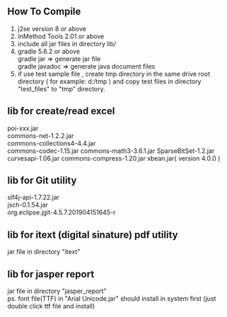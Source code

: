 ## How To Compile
1. j2se version 8 or above    
2. InMethod Tools 2.01 or above    
3. include all jar files in directory lib/     
4. gradle 5.6.2 or above    
   gradle jar => generate jar file    
   gradle javadoc => generate java document files    
5. if use test sample file , create tmp directory in the same drive root directory ( for example:  d:/tmp ) 
   and copy test files  in directory "test_files" to "tmp" directory.
   
## lib for create/read excel
   poi-xxx.jar   
   commons-net-1.2.2.jar    
   commons-collections4-4.4.jar    
   commons-codec-1.15.jar 
   commons-math3-3.6.1.jar
   SparseBitSet-1.2.jar   
   curvesapi-1.06.jar
   commons-compress-1.20.jar
   xbean.jar( version  4.0.0 )
   
## lib for Git utility
   slf4j-api-1.7.22.jar    
   jsch-0.1.54.jar    
   org.eclipse.jgit-4.5.7.201904151645-r
        
## lib for itext (digital sinature) pdf utility
   jar file in directory "itext"    
   
## lib for jasper report    
   jar file in directory "jasper_report"     
   ps. font file(TTF) in "Arial Unicode.jar" should install in system first (just double click ttf file and install)    
   
       
        